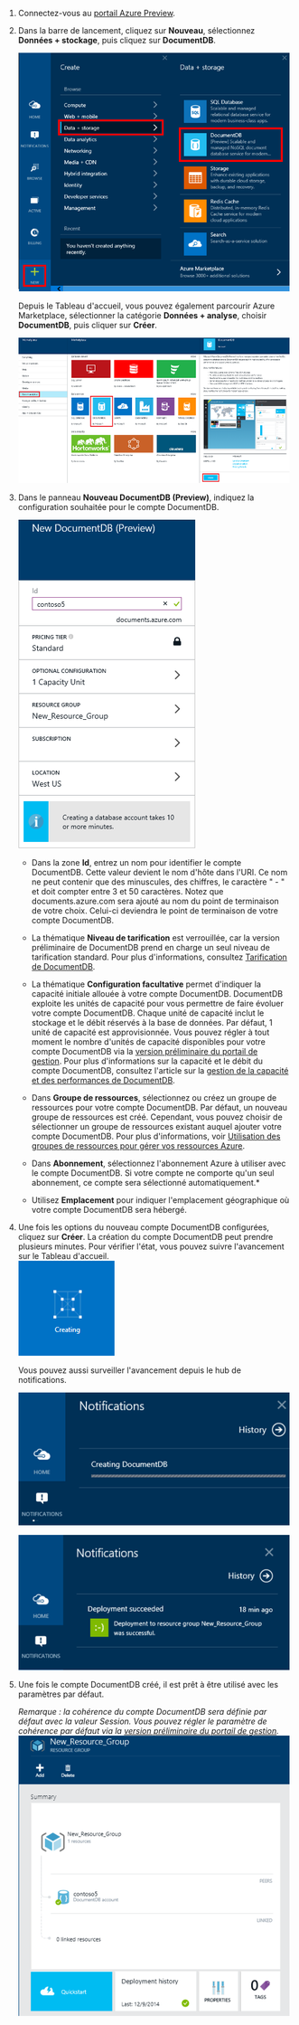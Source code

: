 ﻿1.	Connectez-vous au [portail Azure Preview](https://portal.azure.com/).
2.	Dans la barre de lancement, cliquez sur **Nouveau**, sélectionnez **Données + stockage**, puis cliquez sur **DocumentDB**. 

	![Capture d'écran du portail Azure en version préliminaire : mise en surbrillance du bouton **Nouveau**, de **Données + stockage** dans le panneau Créer et de **DocumentDB** dans le panneau Données + stockage][1]   

	Depuis le Tableau d'accueil, vous pouvez également parcourir Azure Marketplace, sélectionner la catégorie **Données + analyse**, choisir **DocumentDB**, puis cliquer sur **Créer**.  
	
	![Capture d'écran du portail Azure en version préliminaire : affichage du panneau Marketplace avec la vignette DocumentDB mise en surbrillance, et du panneau DocumentDB avec le bouton Créer mis en surbrillance][2]   
   

3. Dans le panneau **Nouveau DocumentDB (Preview)**, indiquez la configuration souhaitée pour le compte DocumentDB. 
 
	![Capture d'écran du panneau Nouveau DocumentDB (aperçu)][3] 


	- Dans la zone **Id**, entrez un nom pour identifier le compte DocumentDB. Cette valeur devient le nom d'hôte dans l'URI. Ce nom ne peut contenir que des minuscules, des chiffres, le caractère " - " et doit compter entre 3 et 50 caractères. Notez que documents.azure.com sera ajouté au nom du point de terminaison de votre choix. Celui-ci deviendra le point de terminaison de votre compte DocumentDB.

	- La thématique **Niveau de tarification** est verrouillée, car la version préliminaire de DocumentDB prend en charge un seul niveau de tarification standard. Pour plus d'informations, consultez [Tarification de DocumentDB](http://go.microsoft.com/fwlink/p/?LinkID=402317&clcid=0x409).

	- La thématique **Configuration facultative** permet d'indiquer la capacité initiale allouée à votre compte DocumentDB.  DocumentDB exploite les unités de capacité pour vous permettre de faire évoluer votre compte DocumentDB. Chaque unité de capacité inclut le stockage et le débit réservés à la base de données.  Par défaut, 1 unité de capacité est approvisionnée.  Vous pouvez régler à tout moment le nombre d'unités de capacité disponibles pour votre compte DocumentDB via la [version préliminaire du portail de gestion](https://portal.azure.com/#gallery/Microsoft.DocumentDB). Pour plus d'informations sur la capacité et le débit du compte DocumentDB, consultez l'article sur la [gestion de la capacité et des performances de DocumentDB][documentdb-manage].

	- Dans **Groupe de ressources**, sélectionnez ou créez un groupe de ressources pour votre compte DocumentDB.  Par défaut, un nouveau groupe de ressources est créé.  Cependant, vous pouvez choisir de sélectionner un groupe de ressources existant auquel ajouter votre compte DocumentDB. Pour plus d'informations, voir [Utilisation des groupes de ressources pour gérer vos ressources Azure](azure-preview-portal-using-resource-groups.md).

	- Dans **Abonnement**, sélectionnez l'abonnement Azure à utiliser avec le compte DocumentDB. Si votre compte ne comporte qu'un seul abonnement, ce compte sera sélectionné automatiquement.*
 
	- Utilisez **Emplacement** pour indiquer l'emplacement géographique où votre compte DocumentDB sera hébergé.   

3.	Une fois les options du nouveau compte DocumentDB configurées, cliquez sur **Créer**.  La création du compte DocumentDB peut prendre plusieurs minutes.  Pour vérifier l'état, vous pouvez suivre l'avancement sur le Tableau d'accueil.  
	![Capture d'écran de la vignette Création dans le Tableau d'accueil][4]  
  
	Vous pouvez aussi surveiller l'avancement depuis le hub de notifications.  

	![Capture d'écran du hub de notifications : le compte DocumentDB est en cours de création][5]  

	![Capture d'écran du hub de notifications : le compte DocumentDB a été créé et déployé vers un groupe de ressources][6]

4.	Une fois le compte DocumentDB créé, il est prêt à être utilisé avec les paramètres par défaut.

	*Remarque : la cohérence du compte DocumentDB sera définie par défaut avec la valeur Session.  Vous pouvez régler le paramètre de cohérence par défaut via la [version préliminaire du portail de gestion](https://portal.azure.com/#gallery/Microsoft.DocumentDB).*  
	![Capture d'écran du panneau Groupe de ressources][7]  


<!--Image references-->
[1]: ./media/documentdb-create-dbaccount/ca1.png
[2]: ./media/documentdb-create-dbaccount/ca2.png
[3]: ./media/documentdb-create-dbaccount/ca3.png
[4]: ./media/documentdb-create-dbaccount/ca4.png
[5]: ./media/documentdb-create-dbaccount/ca5.png
[6]: ./media/documentdb-create-dbaccount/ca6.png
[7]: ./media/documentdb-create-dbaccount/ca7.png

[Création d'un compte DocumentDB]: #Howto
[Étapes suivantes]: #NextSteps
[documentdb-manage]:../articles/documentdb-manage.md

<!--HONumber=49-->
